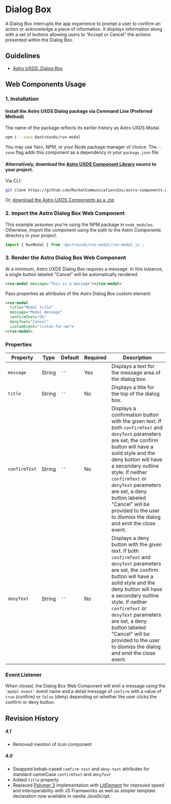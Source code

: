 # Dialog Box

A Dialog Box interrupts the app experience to prompt a user to confirm an action or acknowledge a piece of information. It displays information along with a set of buttons allowing users to “Accept or Cancel” the actions presented within the Dialog Box.

## Guidelines

- [Astro UXDS: Dialog Box](https://astrouxds.com/ui-components/dialog-box)

## Web Components Usage

### 1. Installation

#### Install the Astro UXDS Dialog package via Command Line (Preferred Method)

The name of the package reflects its earlier history as Astro UXDS Modal.

```sh
npm i --save @astrouxds/rux-modal
```

You may use Yarn, NPM, or your Node package manager of choice. The `--save` flag adds this component as a dependency in your `package.json` file.

#### **Alternatively**, download the [Astro UXDS Component Library](https://github.com/RocketCommunicationsInc/astro-components/archive/main.zip) source to your project.

Via CLI:

```sh
git clone https://github.com/RocketCommunicationsInc/astro-components.git
```

Or, [download the Astro UXDS Components as a .zip](https://github.com/RocketCommunicationsInc/astro-components/archive/main.zip)

### 2. Import the Astro Dialog Box Web Component

This example assumes you're using the NPM package in `node_modules`. Otherwise, import the component using the path to the Astro Components directory in your project.

```javascript
import { RuxModal } from '@astrouxds/rux-modal/rux-modal.js';
```

### 3. Render the Astro Dialog Box Web Component

At a minimum, Astro UXDS Dialog Box requires a message. In this instance, a single button labeled "Cancel" will be automatically rendered.

```xml
<rux-modal message="This is a message"></rux-modal>
```

Pass properties as attributes of the Astro Dialog Box custom element:

```xml
<rux-modal
  title="Modal title"
  message="Modal message"
  confirmText="Ok"
  denyText="Cancel"
  customEvent="listen-for-me">
</rux-modal>
```

### Properties

| Property      | Type   | Default     | Required | Description                                                                                                                                                                                                                                                                                                                                                                             |
| ------------- | ------ | ----------- | -------- | --------------------------------------------------------------------------------------------------------------------------------------------------------------------------------------------------------------------------------------------------------------------------------------------------------------------------------------------------------------------------------------- |
| `message`     | String | `''`        | Yes      | Displays a text for the message area of the dialog box.                                                                                                                                                                                                                                                                                                                                 |
| `title`       | String | `''`        | No       | Displays a title for the top of the dialog box.                                                                                                                                                                                                                                                                                                                                         |
| `confirmText` | String | `''`        | No       | Displays a confirmation button with the given text. If both `confirmText` and `denyText` parameters are set, the confirm button will have a solid style and the deny button will have a secondary outline style. If neither `confirmText` or `denyText` parameters are set, a deny button labeled "Cancel" will be provided to the user to dismiss the dialog and emit the close event. |
| `denyText`    | String | `''`        | No       | Displays a deny button with the given text. If both `confirmText` and `denyText` parameters are set, the confirm button will have a solid style and the deny button will have a secondary outline style. If neither `confirmText` or `denyText` parameters are set, a deny button labeled "Cancel" will be provided to the user to dismiss the dialog and emit the close event.         |

### Event Listener

When closed, the Dialog Box Web Component will emit a message using the `'modal-event'` event name and a detail message of `confirm` with a value of `true` (confirm) or `false` (deny) depending on whether the user clicks the confirm or deny button.

## Revision History

##### **4.1**
- Removed mention of Icon component

##### **4.0**

- Swapped kebab-cased `comfirm-text` and `deny-text` attributes for standard camelCase `confirmText` and `denyText`
- Added `title` property
- Replaced [Polymer 3](https://www.polymer-project.org) implementation with [LitElement](https://lit-element.polymer-project.org/) for improved speed and interoperability with JS Frameworks as well as simpler template declaration now available in vanilla JavaScript.
